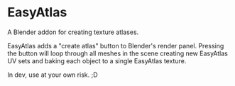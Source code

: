 # EasyAtlas
A Blender addon for creating texture atlases.

EasyAtlas adds a "create atlas" button to Blender's render panel. Pressing the button will loop through all meshes in the scene creating new EasyAtlas UV sets and baking each object to a single EasyAtlas texture.

In dev, use at your own risk. ;D
